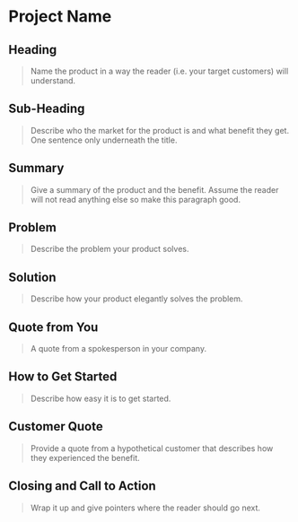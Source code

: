 # Project Name

## Heading
  > Name the product in a way the reader (i.e. your target customers) will understand.

## Sub-Heading
  > Describe who the market for the product is and what benefit they get. One sentence only underneath the title.

## Summary
  > Give a summary of the product and the benefit. Assume the reader will not read anything else so make this paragraph good.

## Problem
  > Describe the problem your product solves.

## Solution
  > Describe how your product elegantly solves the problem.

## Quote from You
  > A quote from a spokesperson in your company.

## How to Get Started
  > Describe how easy it is to get started.

## Customer Quote
  > Provide a quote from a hypothetical customer that describes how they experienced the benefit.

## Closing and Call to Action
  > Wrap it up and give pointers where the reader should go next.
